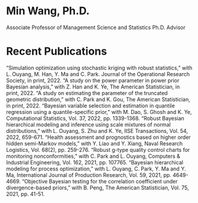 # Min Wang, Ph.D.
Associate Professor of Management Science and Statistics
Ph.D. Advisor

# Recent Publications
“Simulation optimization using stochastic kriging with robust statistics,” with L. Ouyang, M. Han, Y. Ma and C. Park. Journal of the Operational Research Society, in print, 2022.
“A study on the power parameter in power prior Bayesian analysis,” with Z. Han and K. Ye, The American Statistician, in print, 2022.
“A study on estimating the parameter of the truncated geometric distribution,” with C. Park and K. Gou, The American Statistician, in print, 2022.
“Bayesian variable selection and estimation in quantile regression using a quantile-specific prior,” with M. Dao, S. Ghosh and K. Ye, Computational Statistics, Vol. 37, 2022, pp. 1339-1368.
“Robust Bayesian hierarchical modeling and inference using scale mixtures of normal distributions,” with L. Ouyang, S. Zhu and K. Ye, IISE Transactions, Vol. 54, 2022, 659-671.
“Health assessment and prognostics based on higher order hidden semi-Markov models,” with Y. Liao and Y. Xiang, Naval Research Logistics, Vol. 68(2), pp. 259-276.
“Robust g-type quality control charts for monitoring nonconformities,” with C. Park and L. Ouyang, Computers & Industrial Engineering, Vol. 162, 2021, pp. 107765.
“Bayesian hierarchical modeling for process optimization,” with L. Ouyang, C. Park, Y. Ma and Y. Ma, International Journal of Production Research, Vol. 59, 2021, pp. 4649-4669.
“Objective Bayesian testing for the correlation coefficient under divergence-based priors,” with B. Peng, The American Statistician, Vol. 75, 2021, pp. 41-51.
